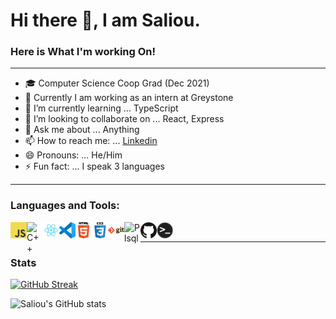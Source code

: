 # Hi there 👋, I am Saliou. 

### Here is What I'm working On!

---

- 🎓 Computer Science Coop Grad (Dec 2021)
- 🔭 Currently I am working as an intern at Greystone
- 🌱 I’m currently learning ... TypeScript
- 👯 I’m looking to collaborate on ... React, Express
- 💬 Ask me about ... Anything
- 📫 How to reach me: ... [Linkedin](https://www.linkedin.com/in/saliou-diop-527741112/)
- 😄 Pronouns: ... He/Him
- ⚡ Fun fact: ... I speak 3 languages


---
### Languages and Tools:

<img align="left" alt="JavaScript" width="26px" src="https://raw.githubusercontent.com/github/explore/80688e429a7d4ef2fca1e82350fe8e3517d3494d/topics/javascript/javascript.png" />
<img align="left" alt="C++" width="26px" src="https://github.com/isocpp/logos/blob/master/cpp_logo.svg" />
<img align="left" alt="React" width="26px" src="https://raw.githubusercontent.com/github/explore/80688e429a7d4ef2fca1e82350fe8e3517d3494d/topics/react/react.png" />
<img align="left" alt="Visual Studio Code" width="26px" src="https://raw.githubusercontent.com/github/explore/80688e429a7d4ef2fca1e82350fe8e3517d3494d/topics/visual-studio-code/visual-studio-code.png" />
<img align="left" alt="HTML5" width="26px" src="https://raw.githubusercontent.com/github/explore/80688e429a7d4ef2fca1e82350fe8e3517d3494d/topics/html/html.png" />
<img align="left" alt="CSS3" width="26px" src="https://raw.githubusercontent.com/github/explore/80688e429a7d4ef2fca1e82350fe8e3517d3494d/topics/css/css.png" />
<img align="left" alt="Git" width="26px" src="https://raw.githubusercontent.com/github/explore/80688e429a7d4ef2fca1e82350fe8e3517d3494d/topics/git/git.png" />
<img align="left" alt="Plsql" width="26px" src="https://img.icons8.com/plasticine/100/000000/oracle-pl-sql--v3.png"/>

<img align="left" alt="GitHub" width="26px" src="https://raw.githubusercontent.com/github/explore/78df643247d429f6cc873026c0622819ad797942/topics/github/github.png" />
<img align="left" alt="Terminal" width="26px" src="https://raw.githubusercontent.com/github/explore/80688e429a7d4ef2fca1e82350fe8e3517d3494d/topics/terminal/terminal.png" />
<br />

---

### Stats
[![GitHub Streak](https://github-readme-streak-stats.herokuapp.com?user=Saliou1920&theme=radical&date_format=M%20j%5B%2C%20Y%5D)](https://git.io/streak-stats)

![Saliou's GitHub stats](https://github-readme-stats.vercel.app/api?username=Saliou1920&show_icons=true&theme=radical)

